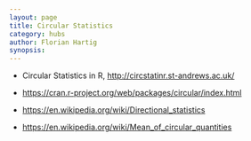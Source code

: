 ```yaml
---
layout: page
title: Circular Statistics
category: hubs
author: Florian Hartig
synopsis: 
---
```



* Circular Statistics in R, http://circstatinr.st-andrews.ac.uk/
* https://cran.r-project.org/web/packages/circular/index.html

* https://en.wikipedia.org/wiki/Directional_statistics
* https://en.wikipedia.org/wiki/Mean_of_circular_quantities


